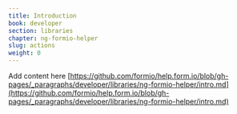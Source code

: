 ```yaml
---
title: Introduction
book: developer
section: libraries
chapter: ng-formio-helper
slug: actions
weight: 0
---
```

Add content here [https://github.com/formio/help.form.io/blob/gh-pages/_paragraphs/developer/libraries/ng-formio-helper/intro.md](https://github.com/formio/help.form.io/blob/gh-pages/_paragraphs/developer/libraries/ng-formio-helper/intro.md)